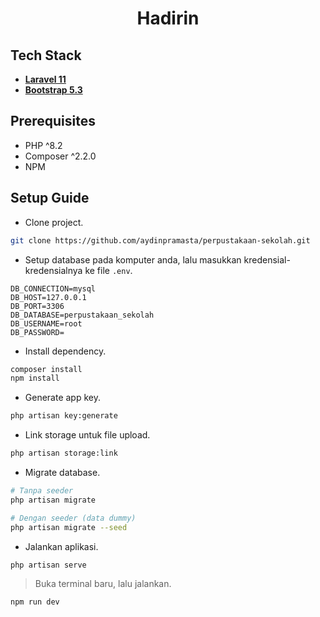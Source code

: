 <h1 align="center">Hadirin</h1>

## Tech Stack

- **[Laravel 11](https://laravel.com/)**
- **[Bootstrap 5.3](https://getbootstrap.com)**

## Prerequisites
- PHP ^8.2
- Composer ^2.2.0
- NPM

## Setup Guide

- Clone project.
```bash
git clone https://github.com/aydinpramasta/perpustakaan-sekolah.git
```
- Setup database pada komputer anda, lalu masukkan kredensial-kredensialnya ke file `.env`.
```
DB_CONNECTION=mysql
DB_HOST=127.0.0.1
DB_PORT=3306
DB_DATABASE=perpustakaan_sekolah
DB_USERNAME=root
DB_PASSWORD=
```
- Install dependency.
```bash
composer install
npm install
```
- Generate app key.
```bash
php artisan key:generate
```
- Link storage untuk file upload.
```bash
php artisan storage:link
```
- Migrate database.
```bash
# Tanpa seeder
php artisan migrate

# Dengan seeder (data dummy)
php artisan migrate --seed
```
- Jalankan aplikasi.
```bash
php artisan serve
```
> Buka terminal baru, lalu jalankan.
```bash
npm run dev
```
